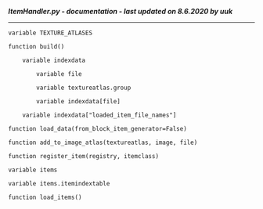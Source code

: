 ***ItemHandler.py - documentation - last updated on 8.6.2020 by uuk***
___

    variable TEXTURE_ATLASES

    function build()

        variable indexdata

            variable file

            variable textureatlas.group

            variable indexdata[file]

        variable indexdata["loaded_item_file_names"]

    function load_data(from_block_item_generator=False)

    function add_to_image_atlas(textureatlas, image, file)

    function register_item(registry, itemclass)

    variable items

    variable items.itemindextable

    function load_items()